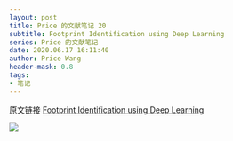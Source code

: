 ```yaml
---
layout: post
title: Price 的文献笔记 20
subtitle: Footprint Identification using Deep Learning
series: Price 的文献笔记
date: 2020.06.17 16:11:40
author: Price Wang
header-mask: 0.8
tags:
- 笔记
---
```


原文链接 [Footprint Identification using Deep Learning](https://ieeexplore.ieee.org/document/8609926)

<img class="post_img" src="{{ site.baseurl }}/img/post/{{ page.series }}/{{ page.title }}.png">
